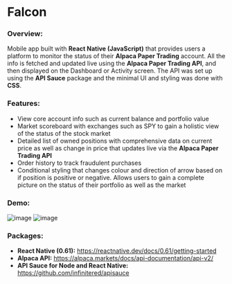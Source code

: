 # Falcon
### Overview:
Mobile app built with **React Native (JavaScript)** that provides users a platform to monitor the status of their **Alpaca Paper Trading** account. All the info is fetched and updated live using the **Alpaca Paper Trading API**, and then displayed on the Dashboard or Activity screen. The API was set up using the **API Sauce** package and the minimal UI and styling was done with **CSS**. 

### Features:
* View core account info such as current balance and portfolio value
* Market scoreboard with exchanges such as SPY to gain a holistic view of the status of the stock market
* Detailed list of owned positions with comprehensive data on current price as well as change in price that updates live via the **Alpaca Paper Trading API**
* Order history to track fraudulent purchases
* Conditional styling that changes colour and direction of arrow based on if position is positive or negative. Allows users to gain a complete picture on the status of their portfolio as well as the market

### Demo:
![image](https://user-images.githubusercontent.com/66835262/88603085-1b243c80-d042-11ea-970f-066414ac795a.png)
![image](https://user-images.githubusercontent.com/66835262/88603147-3f801900-d042-11ea-9ada-dd639054f888.png)

### Packages: 
* **React Native (0.61):** https://reactnative.dev/docs/0.61/getting-started
* **Alpaca API:** https://alpaca.markets/docs/api-documentation/api-v2/
* **API Sauce for Node and React Native:** https://github.com/infinitered/apisauce
